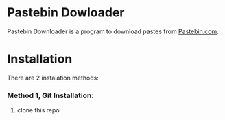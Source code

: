 # Pastebin Dowloader
Pastebin Downloader is a program to download pastes from [Pastebin.com](https://pastebin.com/).
# Installation
There are 2 instalation methods:
### Method 1, Git Installation:
1. clone this repo
